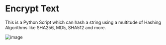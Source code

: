 # Encrypt Text

This is a Python Script which can hash a string using a multitude of Hashing Algorithms like SHA256, MD5, SHA512 and more.

![image](https://i.imgur.com/gZlx9G2.png)
